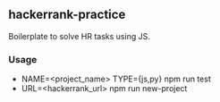 ## hackerrank-practice

Boilerplate to solve HR tasks using JS.

### Usage

* NAME=<project_name> TYPE={js,py} npm run test
* URL=<hackerrank_url> npm run new-project
